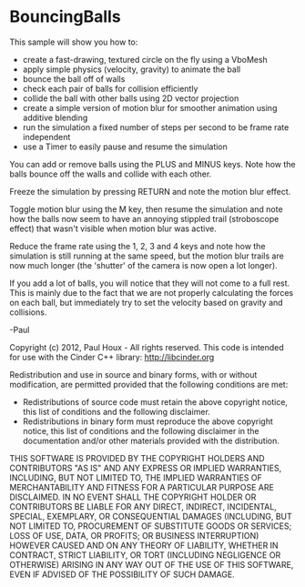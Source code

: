 BouncingBalls
=============

This sample will show you how to:
* create a fast-drawing, textured circle on the fly using a VboMesh
* apply simple physics (velocity, gravity) to animate the ball
* bounce the ball off of walls
* check each pair of balls for collision efficiently
* collide the ball with other balls using 2D vector projection
* create a simple version of motion blur for smoother animation using additive blending
* run the simulation a fixed number of steps per second to be frame rate independent
* use a Timer to easily pause and resume the simulation


You can add or remove balls using the PLUS and MINUS keys. Note how the balls bounce off the walls and collide with each other.

Freeze the simulation by pressing RETURN and note the motion blur effect.

Toggle motion blur using the M key, then resume the simulation and note how the balls now seem to have an annoying stippled trail (stroboscope effect) that wasn't visible when motion blur was active.

Reduce the frame rate using the 1, 2, 3 and 4 keys and note how the simulation is still running at the same speed, but the motion blur trails are now much longer (the 'shutter' of the camera is now open a lot longer).


If you add a lot of balls, you will notice that they will not come to a full rest. This is mainly due to the fact that we are not properly calculating the forces on each ball, but immediately try to set the velocity based on gravity and collisions. 


-Paul


Copyright (c) 2012, Paul Houx - All rights reserved. This code is intended for use with the Cinder C++ library: http://libcinder.org

Redistribution and use in source and binary forms, with or without modification, are permitted provided that the following conditions are met:

* Redistributions of source code must retain the above copyright notice, this list of conditions and the following disclaimer.
* Redistributions in binary form must reproduce the above copyright notice, this list of conditions and the following disclaimer in the documentation and/or other materials provided with the distribution.

THIS SOFTWARE IS PROVIDED BY THE COPYRIGHT HOLDERS AND CONTRIBUTORS "AS IS" AND ANY EXPRESS OR IMPLIED WARRANTIES, INCLUDING, BUT NOT LIMITED TO, THE IMPLIED WARRANTIES OF MERCHANTABILITY AND FITNESS FOR A PARTICULAR PURPOSE ARE DISCLAIMED. IN NO EVENT SHALL THE COPYRIGHT HOLDER OR CONTRIBUTORS BE LIABLE FOR ANY DIRECT, INDIRECT, INCIDENTAL, SPECIAL, EXEMPLARY, OR CONSEQUENTIAL DAMAGES (INCLUDING, BUT NOT LIMITED TO, PROCUREMENT OF SUBSTITUTE GOODS OR SERVICES; LOSS OF USE, DATA, OR PROFITS; OR BUSINESS INTERRUPTION) HOWEVER CAUSED AND ON ANY THEORY OF LIABILITY, WHETHER IN CONTRACT, STRICT LIABILITY, OR TORT (INCLUDING NEGLIGENCE OR OTHERWISE) ARISING IN ANY WAY OUT OF THE USE OF THIS SOFTWARE, EVEN IF ADVISED OF THE POSSIBILITY OF SUCH DAMAGE.


